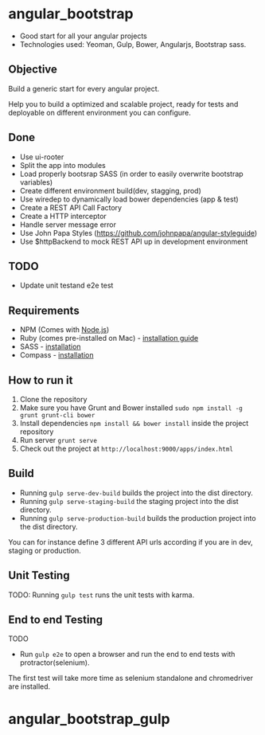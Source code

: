 # angular_bootstrap

* Good start for all your angular projects
* Technologies used: Yeoman, Gulp, Bower, Angularjs, Bootstrap sass.


Objective
-------

Build a generic start for every angular project.

Help you to build a optimized and scalable project, ready for tests and deployable on different environment you can configure.




Done
-------

* Use ui-rooter
* Split the app into modules
* Load properly bootsrap SASS (in order to easily overwrite bootstrap variables)
* Create different environment build(dev, stagging, prod)
* Use wiredep to dynamically load bower dependencies (app & test)
* Create a REST API Call Factory
* Create a HTTP interceptor
* Handle server message error
* Use John Papa Styles (https://github.com/johnpapa/angular-styleguide)
* Use $httpBackend to mock REST API up in development environment

TODO
-------

* Update unit testand e2e test


## Requirements

- NPM (Comes with [Node.js](http://nodejs.org/))
- Ruby (comes pre-installed on Mac) - [installation guide](https://www.ruby-lang.org/en/installation/)
- SASS - [installation](http://sass-lang.com/install)
- Compass - [installation](http://compass-style.org/install/)

## How to run it
1. Clone the repository
2. Make sure you have Grunt and Bower installed `sudo npm install -g grunt grunt-cli bower`
3. Install dependencies `npm install && bower install` inside the project repository
4. Run server `grunt serve`
5. Check out the project at `http://localhost:9000/apps/index.html`

## Build
- Running `gulp serve-dev-build` builds the project into the dist directory.
- Running `gulp serve-staging-build` the staging project into the dist directory.
- Running `gulp serve-production-build` builds the production project into the dist directory.

You can for instance define 3 different API urls according if you are in dev, staging or production.


## Unit Testing

TODO: Running `gulp test` runs the unit tests with karma.

## End to end Testing

TODO
- Run `gulp e2e` to open a browser and run the end to end tests with protractor(selenium).

The first test will take more time as selenium standalone and chromedriver are installed.

# angular_bootstrap_gulp
